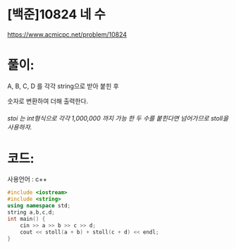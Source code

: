 # [백준]10824 네 수

https://www.acmicpc.net/problem/10824

# 풀이:

A, B, C, D 를 각각 string으로 받아 붙힌 후

숫자로 변환하여 더해 출력한다.



###### stoi 는 int형식으로 각각 1,000,000 까지 가능 한 두 수를 붙힌다면 넘어가므로 stoll을 사용하자.



# **코드:** 

사용언어 : c++
```c++
#include <iostream>
#include <string>
using namespace std;
string a,b,c,d;
int main() {
	cin >> a >> b >> c >> d;
	cout << stoll(a + b) + stoll(c + d) << endl;
}
```

